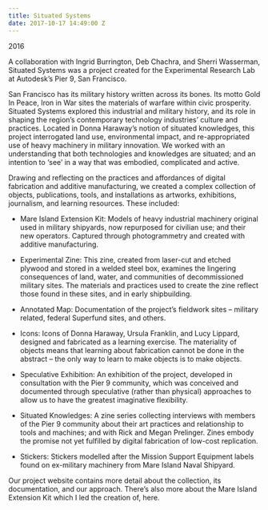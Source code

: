 ```yaml
---
title: Situated Systems
date: 2017-10-17 14:49:00 Z
---
```


2016

A collaboration with Ingrid Burrington, Deb Chachra, and Sherri Wasserman, Situated Systems was a project created for the Experimental Research Lab at Autodesk’s Pier 9, San Francisco.
 
San Francisco has its military history written across its bones. Its motto Gold In Peace, Iron in War sites the materials of warfare within civic prosperity. Situated Systems explored this industrial and military history, and its role in shaping the region’s contemporary technology industries’ culture and practices. Located in Donna Haraway’s notion of situated knowledges, this project interrogated land use, environmental impact, and re-appropriated use of heavy machinery in military innovation. We worked with an understanding that both technologies and knowledges are situated; and an intention to ‘see’ in a way that was embodied, complicated and active.
 
Drawing and reflecting on the practices and affordances of digital fabrication and additive manufacturing, we created a complex collection of objects, publications, tools, and installations as artworks, exhibitions, journalism, and learning resources. These included:
 

- Mare Island Extension Kit: Models of heavy industrial machinery original used in military shipyards, now repurposed for civilian use; and their new operators. Captured through photogrammetry and created with additive manufacturing.


- Experimental Zine: This zine, created from laser-cut and etched plywood and stored in a welded steel box, examines the lingering consequences of land, water, and communities of decommissioned military sites. The materials and practices used to create the zine reflect those found in these sites, and in early shipbuilding.


- Annotated Map: Documentation of the project’s fieldwork sites – military related, federal Superfund sites, and others.


- Icons: Icons of Donna Haraway, Ursula Franklin, and Lucy Lippard, designed and fabricated as a learning exercise. The materiality of objects means that learning about fabrication cannot be done in the abstract – the only way to learn to make objects is to make objects.


- Speculative Exhibition: An exhibition of the project, developed in consultation with the Pier 9 community, which was conceived and documented through speculative (rather than physical) approaches to allow us to have the greatest imaginative flexibility.


- Situated Knowledges: A zine series collecting interviews with members of the Pier 9 community about their art practices and relationship to tools and machines; and with Rick and Megan Prelinger. Zines embody the promise not yet fulfilled by digital fabrication of low-cost replication.


- Stickers: Stickers modelled after the Mission Support Equipment labels found on ex-military machinery from Mare Island Naval Shipyard.

 
Our project website contains more detail about the collection, its documentation, and our approach. There’s also more about the Mare Island Extension Kit which I led the creation of, here.




